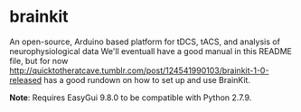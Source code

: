 # brainkit
An open-source, Arduino based platform for tDCS, tACS, and analysis of neurophysiological data
We'll eventuall have a good manual in this README file, but for now http://quicktotheratcave.tumblr.com/post/124541990103/brainkit-1-0-released has a good rundown on how to set up and use BrainKit.

**Note**: Requires EasyGui 9.8.0 to be compatible with Python 2.7.9.
